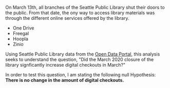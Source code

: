 On March 13th, all branches of the Seattle Public Library shut their doors to the public.  From that date, the ony way to access library materials was through the different online services offered by the library. 

- One Drive
- Freegal 
- Hoopla
- Zinio 

Using Seattle Public Library data from the [Open Data Portal](https://data.seattle.gov/Community/Checkouts-by-Title/tmmm-ytt6), this analysis seeks to understand the question, "Did the March 2020 closure of the library signficantly increase digital checkouts in March?" 

In order to test this question, I am stating the following null Hypothesis:  <b>There is no change in the amount of digital checkouts<b>.   
